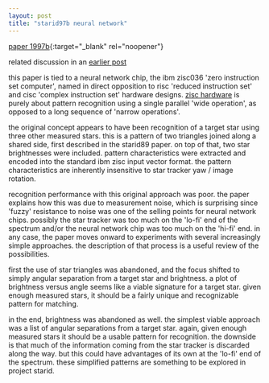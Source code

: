 ```yaml
---
layout: post
title: "starid97b neural network"
---
```

[paper 1997b](https://statespace.dev/docs/papers/1997%20lindblad.pdf){:target="_blank" rel="noopener"}

related discussion in an [earlier post](https://statespace.dev/nineties.html)

this paper is tied to a neural network chip, the ibm zisc036 'zero instruction set computer', named in direct opposition to risc 'reduced instruction set' and cisc 'complex instruction set' hardware designs. [zisc hardware](https://en.wikipedia.org/wiki/No_instruction_set_computing#Zero_instruction_set_computer) is purely about pattern recognition using a single parallel 'wide operation', as opposed to a long sequence of 'narrow operations'.

the original concept appears to have been recognition of a target star using three other measured stars. this is a pattern of two triangles joined along a shared side, first described in the starid89 paper. on top of that, two star brightnesses were included. pattern characteristics were extracted and encoded into the standard ibm zisc input vector format. the pattern characteristics are inherently insensitive to star tracker yaw / image rotation.

recognition performance with this original approach was poor. the paper explains how this was due to measurement noise, which is surprising since 'fuzzy' resistance to noise was one of the selling points for neural network chips. possibly the star tracker was too much on the 'lo-fi' end of the spectrum and/or the neural network chip was too much on the 'hi-fi' end. in any case, the paper moves onward to experiments with several increasingly simple approaches. the description of that process is a useful review of the possibilities.

first the use of star triangles was abandoned, and the focus shifted to simply angular separation from a target star and brightness. a plot of brightness versus angle seems like a viable signature for a target star. given enough measured stars, it should be a fairly unique and recognizable pattern for matching.

in the end, brightness was abandoned as well. the simplest viable approach was a list of angular separations from a target star. again, given enough measured stars it should be a usable pattern for recognition. the downside is that much of the information coming from the star tracker is discarded along the way. but this could have advantages of its own at the 'lo-fi' end of the spectrum. these simplified patterns are something to be explored in project starid.
